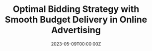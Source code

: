 ---
title: "Optimal Bidding Strategy with Smooth Budget Delivery in Online Advertising <br>"


authors: ["Mohammad Afzali", "Keykhosro Khosravani", "Maryam Babazadeh"]



date: '2023-05-09T00:00:00Z'

publishDate: '2023-05-09T00:00:00Z'

publication_types: ['paper-conference']

publication: "In ICEE, International Conference on Electrical Engineering"

abstract: ''

featured: false


url_pdf: 'https://ieeexplore.ieee.org/stamp/stamp.jsp?arnumber=10334752'
url_code: 'https://github.com/MohammadAfzali/Real-Time-Bidding'
---